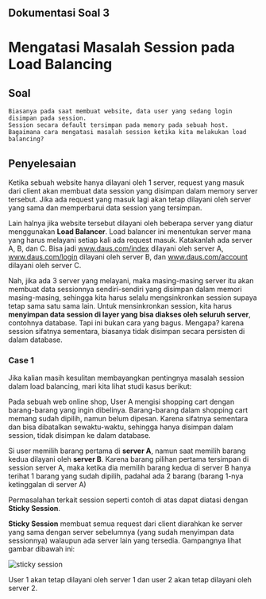 ## Dokumentasi Soal 3
# Mengatasi Masalah Session pada Load Balancing

## Soal

```
Biasanya pada saat membuat website, data user yang sedang login disimpan pada session. 
Session secara default tersimpan pada memory pada sebuah host. 
Bagaimana cara mengatasi masalah session ketika kita melakukan load balancing?
```

## Penyelesaian

Ketika sebuah website hanya dilayani oleh 1 server, request yang masuk dari client akan membuat data session yang disimpan dalam memory server tersebut. Jika ada request yang masuk lagi akan tetap dilayani oleh server yang sama dan memperbarui data session yang tersimpan.

Lain halnya jika website tersebut dilayani oleh beberapa server yang diatur menggunakan **Load Balancer**. Load balancer ini menentukan server mana yang harus melayani setiap kali ada request masuk. Katakanlah ada server A, B, dan C. Bisa jadi www.daus.com/index dilayani oleh server A, www.daus.com/login dilayani oleh server B, dan www.daus.com/account dilayani oleh server C.

Nah, jika ada 3 server yang melayani, maka masing-masing server itu akan membuat data sessionnya sendiri-sendiri yang disimpan dalam memori masing-masing, sehingga kita harus selalu mengsinkronkan session supaya tetap sama satu sama lain. Untuk mensinkronkan session, kita harus **menyimpan data session di layer yang bisa diakses oleh seluruh server**, contohnya database. Tapi ini bukan cara yang bagus. Mengapa? karena session sifatnya sementara, biasanya tidak disimpan secara persisten di dalam database.

### **Case 1**

Jika kalian masih kesulitan membayangkan pentingnya masalah session dalam load balancing, 
mari kita lihat studi kasus berikut:

Pada sebuah web online shop, User A mengisi shopping cart dengan barang-barang yang ingin dibelinya. Barang-barang dalam shopping cart memang sudah dipilih, namun belum dipesan. 
Karena sifatnya sementara dan bisa dibatalkan sewaktu-waktu, sehingga hanya disimpan dalam session, tidak disimpan ke dalam database.

Si user memilih barang pertama di **server A**, namun saat memilih barang kedua dilayani oleh **server B**. Karena barang pilihan pertama tersimpan di session server A, maka ketika dia memilih barang kedua di server B hanya terihat 1 barang yang sudah dipilih, padahal ada 2 barang (barang 1-nya ketinggalan di server A)


Permasalahan terkait session seperti contoh di atas dapat diatasi dengan **Sticky Session**.

**Sticky Session** membuat semua request dari client diarahkan ke server yang sama dengan server sebelumnya (yang sudah menyimpan data sessionnya) walaupun ada server lain yang tersedia. Gampangnya lihat gambar dibawah ini:

![sticky session](https://wwwimages2.adobe.com/content/dam/acom/en/devnet/coldfusion/articles/clustering_cf8/1283240747221.jpg)

User 1 akan tetap dilayani oleh server 1 dan user 2 akan tetap dilayani oleh server 2.
